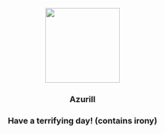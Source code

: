 <p align="center">
    <img src="https://raw.githubusercontent.com/PokeAPI/sprites/master/sprites/pokemon/298.png" width="150" height="150">
</p>
<h3 align="center"> <b>Azurill</b></h3>
<h3 align="center">Have a terrifying day! (contains irony)</h3>
